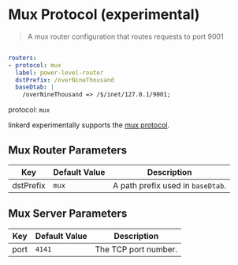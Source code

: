 # Mux Protocol (experimental)

>A mux router configuration that routes requests to port 9001

```yaml

routers:
- protocol: mux
  label: power-level-router
  dstPrefix: /overNineThousand
  baseDtab: |
    /overNineThousand => /$/inet/127.0.1/9001;
```

protocol: `mux`

linkerd experimentally supports the [mux
protocol](http://twitter.github.io/finagle/guide/Protocols.html#mux).

## Mux Router Parameters

Key | Default Value | Description
--- | ------------- | -----------
dstPrefix | `mux` | A path prefix used in `baseDtab`.

## Mux Server Parameters

Key | Default Value | Description
--- | ------------- | -----------
port | `4141` | The TCP port number.



